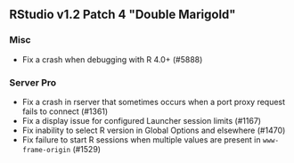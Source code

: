 
## RStudio v1.2 Patch 4 "Double Marigold"


### Misc

* Fix a crash when debugging with R 4.0+ (#5888)

### Server Pro

* Fix a crash in rserver that sometimes occurs when a port proxy request fails to connect (#1361)
* Fix a display issue for configured Launcher session limits (#1167)
* Fix inability to select R version in Global Options and elsewhere (#1470)
* Fix failure to start R sessions when multiple values are present in `www-frame-origin` (#1529)

